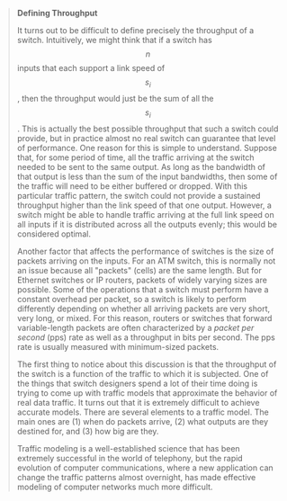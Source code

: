 <!--- [!Note|style:flat|label:Defining Throughput|iconVisibility:hidden] --->
> **Defining Throughput**
>
> It turns out to be difficult to define precisely the throughput of a
> switch. Intuitively, we might think that if a switch has $$n$$ inputs
> that each support a link speed of $$s_{i}$$, then the throughput would
> just be the sum of all the $$s_{i}$$. This is actually the best
> possible throughput that such a switch could provide, but in practice
> almost no real switch can guarantee that level of performance. One
> reason for this is simple to understand. Suppose that, for some period
> of time, all the traffic arriving at the switch needed to be sent to
> the same output. As long as the bandwidth of that output is less than
> the sum of the input bandwidths, then some of the traffic will need to
> be either buffered or dropped. With this particular traffic pattern,
> the switch could not provide a sustained throughput higher than the
> link speed of that one output. However, a switch might be able to
> handle traffic arriving at the full link speed on all inputs if it is
> distributed across all the outputs evenly; this would be considered
> optimal.
> 
> Another factor that affects the performance of switches is the size of
> packets arriving on the inputs. For an ATM switch, this is normally
> not an issue because all "packets" (cells) are the same length. But
> for Ethernet switches or IP routers, packets of widely varying sizes
> are possible. Some of the operations that a switch must perform have a
> constant overhead per packet, so a switch is likely to perform
> differently depending on whether all arriving packets are very short,
> very long, or mixed. For this reason, routers or switches that forward
> variable-length packets are often characterized by a *packet per
> second* (pps) rate as well as a throughput in bits per second. The pps
> rate is usually measured with minimum-sized packets.
> 
> The first thing to notice about this discussion is that the throughput
> of the switch is a function of the traffic to which it is subjected.
> One of the things that switch designers spend a lot of their time
> doing is trying to come up with traffic models that approximate the
> behavior of real data traffic. It turns out that it is extremely
> difficult to achieve accurate models. There are several elements to a
> traffic model. The main ones are (1) when do packets arrive, (2) what
> outputs are they destined for, and (3) how big are they.
>
> Traffic modeling is a well-established science that has been
> extremely successful in the world of telephony, but the rapid
> evolution of computer communications, where a new application can
> change the traffic patterns almost overnight, has made effective
> modeling of computer networks much more difficult.

